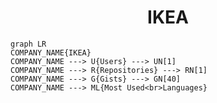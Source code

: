 <h1 align="center">IKEA</h1>

```mermaid
graph LR
COMPANY_NAME{IKEA}
COMPANY_NAME ---> U{Users} ---> UN[1]
COMPANY_NAME ---> R{Repositories} ---> RN[1]
COMPANY_NAME ---> G{Gists} ---> GN[40]
COMPANY_NAME ---> ML{Most Used<br>Languages}
```
